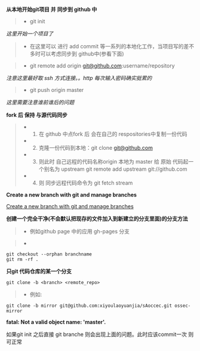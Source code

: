 **从本地开始git项目 并 同步到 github 中**

>*  git init    

_这里开始一个项目了_

>* 在这里可以 进行 add commit 等一系列的本地化工作，当项目写的差不多时可以考虑同步到 github中(参看下面) 

>*  git remote add origin git@github.com:username/repository

_注意这里最好取 ssh 方式连接。。http 每次输入密码确实挺累的_

>*  git push origin master  

_这里需要注意谁前谁后的问题_

**fork 后 保持 与源代码同步**

>* 1. 在 github 中点fork 后 会在自己的 respositories中复制一份代码
>* 2.  克隆一份代码到本地：git clone git@github.com 
>* 3. 则此时 自己远程的代码名称origin 本地为 master  给 原始 代码起一个别名为  upstream 
    git remote add upstream git://github.com
>* 4. 则 同步远程代码命令为   git fetch stream 

**Create a new branch with git and manage branches**

[Create a new branch with git and manage branches](https://github.com/Kunena/Kunena-2.0/wiki/Create-a-new-branch-with-git-and-manage-branches)

**创建一个完全干净(不会默认把现存的文件加入到新建立的分支里面)的分支方法**

>* 例如github page 中的应用 gh-pages 分支

>*  

    git checkout --orphan branchname
    git rm -rf .


**只git 代码仓库的某一个分支**

    git clone -b <branch> <remote_repo>

>* 例如:

    git clone -b mirror git@github.com:xiyoulaoyuanjia/sAoccec.git ossec-mirror


**fatal: Not a valid object name: 'master'.**

如果git init 之后直接 git branche 则会出现上面的问题。此时应该commit一次 则可正常



